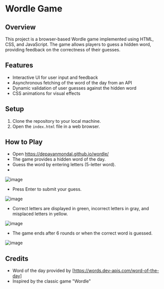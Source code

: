 # Wordle Game

## Overview
This project is a browser-based Wordle game implemented using HTML, CSS, and JavaScript. The game allows players to guess a hidden word, providing feedback on the correctness of their guesses.

## Features
- Interactive UI for user input and feedback
- Asynchronous fetching of the word of the day from an API
- Dynamic validation of user guesses against the hidden word
- CSS animations for visual effects

## Setup
1. Clone the repository to your local machine.
2. Open the `index.html` file in a web browser.

## How to Play
- Open https://depayanmondal.github.io/wordle/
- The game provides a hidden word of the day.
- Guess the word by entering letters (5-letter word).
- 
![image](https://github.com/DepayanMondal/wordle/assets/72678445/47bd4159-3bed-4016-8940-ff5733e8a343)

- Press Enter to submit your guess.

![image](https://github.com/DepayanMondal/wordle/assets/72678445/06fd9539-a7dd-4e9b-8a8e-5a73701220ed)


- Correct letters are displayed in green, incorrect letters in gray, and misplaced letters in yellow.


![image](https://github.com/DepayanMondal/wordle/assets/72678445/8052d857-aa9c-4610-80e8-e09a55ead621)


- The game ends after 6 rounds or when the correct word is guessed.

![image](https://github.com/DepayanMondal/wordle/assets/72678445/753d9360-c5b6-4cd6-bfba-1262134a9f61)


## Credits
- Word of the day provided by [https://words.dev-apis.com/word-of-the-day]
- Inspired by the classic game "Wordle"

